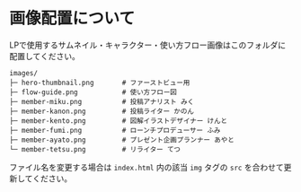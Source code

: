 # 画像配置について

LPで使用するサムネイル・キャラクター・使い方フロー画像はこのフォルダに配置してください。

```
images/
├─ hero-thumbnail.png       # ファーストビュー用
├─ flow-guide.png           # 使い方フロー図
├─ member-miku.png          # 投稿アナリスト みく
├─ member-kanon.png         # 投稿ライター かのん
├─ member-kento.png         # 図解イラストデザイナー けんと
├─ member-fumi.png          # ローンチプロデューサー ふみ
├─ member-ayato.png         # プレゼント企画プランナー あやと
└─ member-tetsu.png         # リライター てつ
```

ファイル名を変更する場合は `index.html` 内の該当 `img` タグの `src` を合わせて更新してください。
